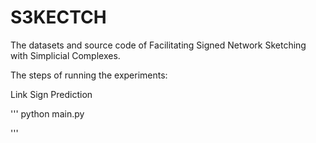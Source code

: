 # S3KECTCH
The datasets and source code of Facilitating Signed Network Sketching with Simplicial Complexes.

The steps of running the experiments:

Link Sign Prediction

'''
python main.py

'''
